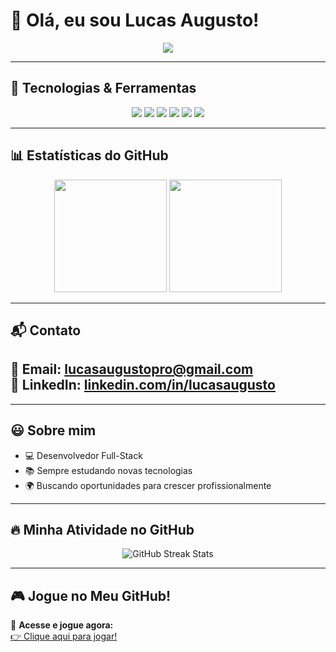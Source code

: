 # 👋 Olá, eu sou Lucas Augusto!

<p align="center">
  <a href="https://git.io/typing-svg">
    <img src="https://readme-typing-svg.herokuapp.com?color=%2336BCF7&center=true&vCenter=true&lines=Desenvolvedor+Full-Stack;Apaixonado+por+tecnologia;Sempre+aprendendo+novas+coisas!">
  </a>
</p>

---

## 🔧 **Tecnologias & Ferramentas**  

<p align="center">
  <img src="https://img.shields.io/badge/HTML5-E34F26?style=for-the-badge&logo=html5&logoColor=white"/>
  <img src="https://img.shields.io/badge/CSS3-1572B6?style=for-the-badge&logo=css3&logoColor=white"/>
  <img src="https://img.shields.io/badge/JavaScript-F7DF1E?style=for-the-badge&logo=javascript&logoColor=black"/>
  <img src="https://img.shields.io/badge/React-61DAFB?style=for-the-badge&logo=react&logoColor=black"/>
  <img src="https://img.shields.io/badge/Node.js-339933?style=for-the-badge&logo=nodedotjs&logoColor=white"/>
  <img src="https://img.shields.io/badge/Git-F05032?style=for-the-badge&logo=git&logoColor=white"/>
</p>

---

## 📊 **Estatísticas do GitHub**  

<p align="center">
  <img height="180em" src="https://github-readme-stats.vercel.app/api?username=lucasaugustopro&show_icons=true&theme=radical&include_all_commits=true&count_private=true"/>
  <img height="180em" src="https://github-readme-stats.vercel.app/api/top-langs/?username=lucasaugustopro&layout=compact&langs_count=7&theme=radical"/>
</p>

---

## 📬 **Contato**  

📧 Email: [lucasaugustopro@gmail.com](mailto:lucasaugustopro@gmail.com)  
💼 LinkedIn: [linkedin.com/in/lucasaugusto](https://linkedin.com/in/lucas-augusto77)
---

---

## 😃 **Sobre mim**  

- 💻 Desenvolvedor Full-Stack  
- 📚 Sempre estudando novas tecnologias  
- 🌍 Buscando oportunidades para crescer profissionalmente  

---

## 🔥 Minha Atividade no GitHub  
<p align="center">
  <img src="https://github-readme-streak-stats.herokuapp.com/?user=lucasaugustopro&theme=radical&hide_border=false" alt="GitHub Streak Stats" />
</p>

---

## 🎮 Jogue no Meu GitHub!  

🔗 **Acesse e jogue agora:**  
[👉 Clique aqui para jogar!](https://lucasaugustopro.github.io/Jogo-Interativo/)  




